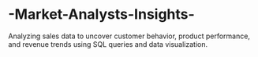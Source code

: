 # -Market-Analysts-Insights-
Analyzing sales data to uncover customer behavior, product performance, and revenue trends using SQL queries and data visualization.
